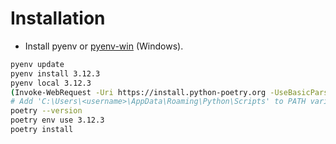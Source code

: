 

# Installation

* Install pyenv or [pyenv-win](https://github.com/pyenv-win/pyenv-win) (Windows). 
```bash
pyenv update
pyenv install 3.12.3
pyenv local 3.12.3
(Invoke-WebRequest -Uri https://install.python-poetry.org -UseBasicParsing).Content | python -
# Add 'C:\Users\<username>\AppData\Roaming\Python\Scripts' to PATH variable
poetry --version
poetry env use 3.12.3
poetry install
```

